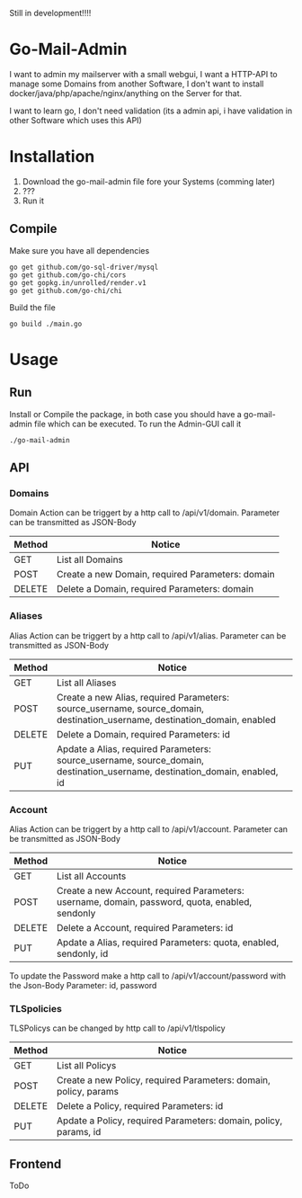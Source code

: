 Still in development!!!!

# Go-Mail-Admin
I want to admin my mailserver with a small webgui, I want a HTTP-API to manage some Domains from another Software, I don't want to install docker/java/php/apache/nginx/anything on the Server for that.

I want to learn go, I don't need validation (its a admin api, i have validation in other Software which uses this API)


# Installation
1) Download the go-mail-admin file fore your Systems (comming later)
2) ???
3) Run it

## Compile
Make sure you have all dependencies

```
go get github.com/go-sql-driver/mysql
go get github.com/go-chi/cors
go get gopkg.in/unrolled/render.v1
go get github.com/go-chi/chi
```

Build the file
```
go build ./main.go
```

# Usage
## Run
Install or Compile the package, in both case you should have a go-mail-admin file which can be executed. To run the Admin-GUI call it

```
./go-mail-admin 
```
## API
### Domains
Domain Action can be triggert by a http call to /api/v1/domain. Parameter can be transmitted as JSON-Body

| Method | Notice |
| ---    | ---    |
| GET    | List all Domains |
| POST   | Create a new Domain, required Parameters: domain |
| DELETE | Delete a Domain, required Parameters: domain |

### Aliases
Alias Action can be triggert by a http call to /api/v1/alias. Parameter can be transmitted as JSON-Body

| Method | Notice |
| ---    | ---    |
| GET    | List all Aliases |
| POST   | Create a new Alias, required Parameters: source_username, source_domain, destination_username, destination_domain, enabled |
| DELETE | Delete a Domain, required Parameters: id |
| PUT    | Apdate a Alias, required Parameters: source_username, source_domain, destination_username, destination_domain, enabled, id |

### Account
Alias Action can be triggert by a http call to /api/v1/account. Parameter can be transmitted as JSON-Body

| Method | Notice |
| ---    | ---    |
| GET    | List all Accounts |
| POST   | Create a new Account, required Parameters: username, domain, password, quota, enabled, sendonly |
| DELETE | Delete a Account, required Parameters: id |
| PUT    | Apdate a Alias, required Parameters: quota, enabled, sendonly, id |

To update the Password make a http call to /api/v1/account/password with the Json-Body Parameter: id, password

### TLSpolicies
TLSPolicys can be changed by http call to /api/v1/tlspolicy

| Method | Notice |
| ---    | ---    |
| GET    | List all Policys |
| POST   | Create a new Policy, required Parameters: domain, policy, params |
| DELETE | Delete a Policy, required Parameters: id |
| PUT    | Apdate a Policy, required Parameters: domain, policy, params, id |

## Frontend
ToDo